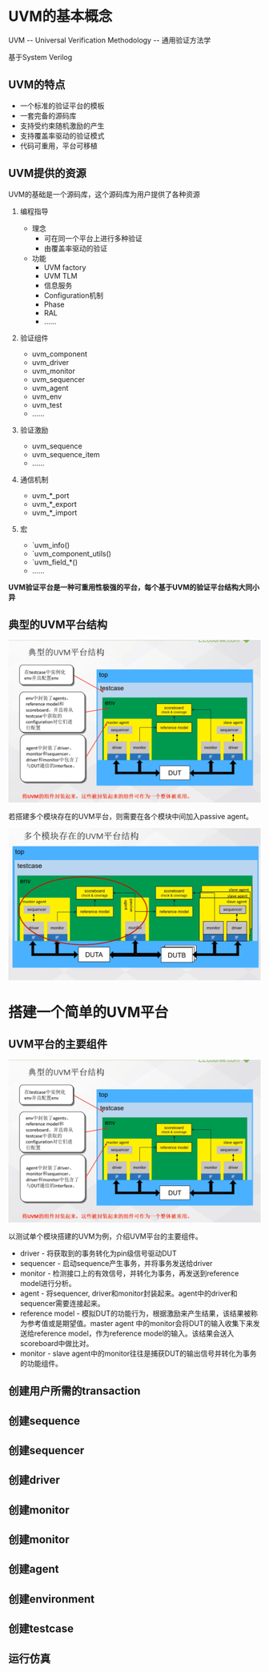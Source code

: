 # UVM的基本概念

UVM -- Universal Verification Methodology -- 通用验证方法学

基于System Verilog

## UVM的特点

- 一个标准的验证平台的模板
- 一套完备的源码库
- 支持受约束随机激励的产生
- 支持覆盖率驱动的验证模式
- 代码可重用，平台可移植

## UVM提供的资源

UVM的基础是一个源码库，这个源码库为用户提供了各种资源

1. 编程指导
   * 理念
     * 可在同一个平台上进行多种验证
     * 由覆盖率驱动的验证
   * 功能
     * UVM factory
     * UVM TLM
     * 信息服务
     * Configuration机制
     * Phase
     * RAL
     * ……
2. 验证组件
   * uvm_component
   * uvm_driver
   * uvm_monitor
   * uvm_sequencer
   * uvm_agent
   * uvm_env
   * uvm_test
   * ……
3. 验证激励
   * uvm_sequence
   * uvm_sequence_item
   * ……
4. 通信机制
   * uvm\_*\_port
   * uvm\_*\_export
   * uvm\_*\_import

5. 宏
   * `uvm_info()
   * `uvm_component_utils()
   * `uvm_field_*()
   * ……

**UVM验证平台是一种可重用性极强的平台，每个基于UVM的验证平台结构大同小异**

## 典型的UVM平台结构

![image-20250713084157470](UVM.assets/image-20250713084157470.png)

若搭建多个模块存在的UVM平台，则需要在各个模块中间加入passive agent。

![image-20250713084256966](UVM.assets/image-20250713084256966.png)

# 搭建一个简单的UVM平台

## UVM平台的主要组件

![image-20250713084157470](UVM.assets/image-20250713084157470.png)

以测试单个模块搭建的UVM为例，介绍UVM平台的主要组件。

* driver - 将获取到的事务转化为pin级信号驱动DUT
* sequencer - 启动sequence产生事务，并将事务发送给driver
* monitor - 检测接口上的有效信号，并转化为事务，再发送到reference model进行分析。
* agent - 将sequencer, driver和monitor封装起来。agent中的driver和sequencer需要连接起来。
* reference model - 模拟DUT的功能行为，根据激励来产生结果，该结果被称为参考值或是期望值。master agent 中的monitor会将DUT的输入收集下来发送给reference model，作为reference model的输入。该结果会送入scoreboard中做比对。
* monitor - slave agent中的monitor往往是捕获DUT的输出信号并转化为事务的功能组件。

## 创建用户所需的transaction

## 创建sequence

## 创建sequencer

## 创建driver

## 创建monitor

## 创建monitor

## 创建agent

## 创建environment

## 创建testcase

## 运行仿真